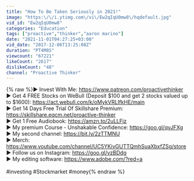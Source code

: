```yaml
---
title: "How To Be Taken Seriously in 2021!"
image: "https:\/\/i.ytimg.com\/vi\/Ew2qIqU0mw8\/hqdefault.jpg"
vid_id: "Ew2qIqU0mw8"
categories: "Education"
tags: ["proactive","thinker","aaron marino"]
date: "2021-11-01T04:27:25+03:00"
vid_date: "2017-12-06T13:25:08Z"
duration: "PT4M8S"
viewcount: "67221"
likeCount: "2617"
dislikeCount: "48"
channel: "Proactive Thinker"
---
```

{% raw %}▶️ Invest With Me: <a rel="nofollow" target="blank" href="https://www.patreon.com/proactivethinker">https://www.patreon.com/proactivethinker</a><br />▶️ Get 4 FREE Stocks on WeBull (Deposit $100 and get 2 stocks valued up to $1600): <a rel="nofollow" target="blank" href="https://act.webull.com/k/oMykVRLIfkHE/main">https://act.webull.com/k/oMykVRLIfkHE/main</a><br />▶️ Get 14 Days Free Trial Of Skillshare Premium: <a rel="nofollow" target="blank" href="https://skillshare.eqcm.net/proactive-thinker">https://skillshare.eqcm.net/proactive-thinker</a><br />▶️ Get 1 Free Audiobook: <a rel="nofollow" target="blank" href="https://amzn.to/2uLLFjz">https://amzn.to/2uLLFjz</a><br />▶️ My premium Course - Unshakable Confidence: <a rel="nofollow" target="blank" href="https://goo.gl/qyJFXg">https://goo.gl/qyJFXg</a><br />▶️ My second channel: <a rel="nofollow" target="blank" href="https://bit.ly/2zTTMNU">https://bit.ly/2zTTMNU</a><br />▶️ Merch: <a rel="nofollow" target="blank" href="https://www.youtube.com/channel/UC5YKivGUTTQmhSuaXbxfZSg/store">https://www.youtube.com/channel/UC5YKivGUTTQmhSuaXbxfZSg/store</a><br />▶️ Follow us on Instagram: <a rel="nofollow" target="blank" href="https://goo.gl/vzBDdg">https://goo.gl/vzBDdg</a><br />▶️ My editing software: <a rel="nofollow" target="blank" href="https://www.adobe.com/?red=a">https://www.adobe.com/?red=a</a><br /><br />#investing #Stockmarket #money{% endraw %}
